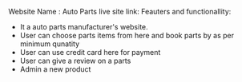 Website Name : Auto Parts
live site link: 
Feauters and functionallity:
- It a auto parts manufacturer's website.
- User can choose parts items from here and book parts by as per minimum qunatity
- User can use credit card here for payment
- User can give a review on a parts
- Admin a new product